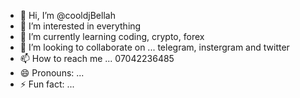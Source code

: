 - 👋 Hi, I’m @cooldjBellah
- 👀 I’m interested in everything
- 🌱 I’m currently learning coding, crypto, forex
- 💞️ I’m looking to collaborate on ... telegram, instergram and twitter
- 📫 How to reach me ... 07042236485
- 😄 Pronouns: ...
- ⚡ Fun fact: ...

<!---
Bellahbtc/Bellahbtc is a ✨ special ✨ repository because its `README.md` (this file) appears on your GitHub profile.
You can click the Preview link to take a look at your changes.
--->
